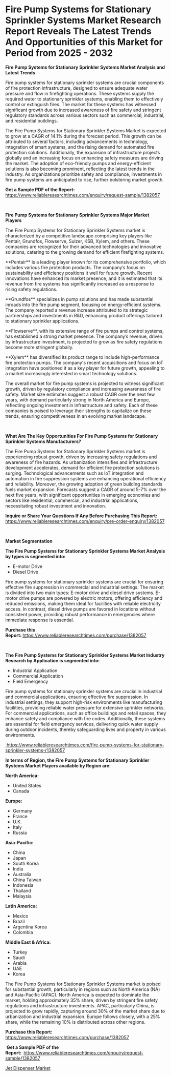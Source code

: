 <p><h1>Fire Pump Systems for Stationary Sprinkler Systems Market Research Report Reveals The Latest Trends And Opportunities of this Market for Period from 2025 - 2032</h1></p><p><strong>Fire Pump Systems for Stationary Sprinkler Systems Market Analysis and Latest Trends</strong></p>
<p><p>Fire pump systems for stationary sprinkler systems are crucial components of fire protection infrastructure, designed to ensure adequate water pressure and flow in firefighting operations. These systems supply the required water to stationary sprinkler systems, enabling them to effectively control or extinguish fires. The market for these systems has witnessed significant growth due to increased awareness of fire safety and stringent regulatory standards across various sectors such as commercial, industrial, and residential buildings.</p><p>The Fire Pump Systems for Stationary Sprinkler Systems Market is expected to grow at a CAGR of 14.1% during the forecast period. This growth can be attributed to several factors, including advancements in technology, integration of smart systems, and the rising demand for automated fire protection solutions. Additionally, the expansion of infrastructure projects globally and an increasing focus on enhancing safety measures are driving the market. The adoption of eco-friendly pumps and energy-efficient solutions is also becoming prominent, reflecting the latest trends in the industry. As organizations prioritize safety and compliance, investments in fire pump systems are anticipated to rise, further bolstering market growth.</p></p>
<p><strong>Get a Sample PDF of the Report:&nbsp;</strong> <a href="https://www.reliableresearchtimes.com/enquiry/request-sample/1382057?utm_campaign=2263&utm_medium=2&utm_source=Github&utm_content=ia&utm_term=11042025&utm_id=fire-pump-systems-for-stationary-sprinkler-systems">https://www.reliableresearchtimes.com/enquiry/request-sample/1382057</a></p>
<p>&nbsp;</p>
<p><strong>Fire Pump Systems for Stationary Sprinkler Systems Major Market Players</strong></p>
<p><p>The Fire Pump Systems for Stationary Sprinkler Systems market is characterized by a competitive landscape comprising key players like Pentair, Grundfos, Flowserve, Sulzer, KSB, Xylem, and others. These companies are recognized for their advanced technologies and innovative solutions, catering to the growing demand for efficient firefighting systems.</p><p>**Pentair** is a leading player known for its comprehensive portfolio, which includes various fire protection products. The company’s focus on sustainability and efficiency positions it well for future growth. Recent innovations have enhanced its market presence, and it is estimated that its revenue from fire systems has significantly increased as a response to rising safety regulations.</p><p>**Grundfos** specializes in pump solutions and has made substantial inroads into the fire pump segment, focusing on energy-efficient systems. The company reported a revenue increase attributed to its strategic partnerships and investments in R&D, enhancing product offerings tailored to stationary sprinkler applications.</p><p>**Flowserve**, with its extensive range of fire pumps and control systems, has established a strong market presence. The company’s revenue, driven by infrastructure investment, is projected to grow as fire safety regulations become more stringent globally.</p><p>**Xylem** has diversified its product range to include high-performance fire protection pumps. The company's recent acquisitions and focus on IoT integration have positioned it as a key player for future growth, appealing to a market increasingly interested in smart technology solutions.</p><p>The overall market for fire pump systems is projected to witness significant growth, driven by regulatory compliance and increasing awareness of fire safety. Market size estimates suggest a robust CAGR over the next few years, with demand particularly strong in North America and Europe, reflecting ongoing investment in infrastructure and safety. Each of these companies is poised to leverage their strengths to capitalize on these trends, ensuring competitiveness in an evolving market landscape.</p></p>
<p>&nbsp;</p>
<p><strong>What Are The Key Opportunities For Fire Pump Systems for Stationary Sprinkler Systems Manufacturers?</strong></p>
<p><p>The Fire Pump Systems for Stationary Sprinkler Systems market is experiencing robust growth, driven by increasing safety regulations and awareness of fire hazards. As urbanization intensifies and infrastructure development accelerates, demand for efficient fire protection solutions is surging. Technological advancements such as IoT integration and automation in fire suppression systems are enhancing operational efficiency and reliability. Moreover, the growing adoption of green building standards fuels market expansion. Forecasts suggest a CAGR of around 5-7% over the next five years, with significant opportunities in emerging economies and sectors like residential, commercial, and industrial applications, necessitating robust investment and innovation.</p></p>
<p><strong>Inquire or Share Your Questions If Any Before Purchasing This Report:</strong> <a href="https://www.reliableresearchtimes.com/enquiry/pre-order-enquiry/1382057?utm_campaign=2263&utm_medium=2&utm_source=Github&utm_content=ia&utm_term=11042025&utm_id=fire-pump-systems-for-stationary-sprinkler-systems">https://www.reliableresearchtimes.com/enquiry/pre-order-enquiry/1382057</a></p>
<p>&nbsp;</p>
<p><strong>Market Segmentation</strong></p>
<p><strong>The Fire Pump Systems for Stationary Sprinkler Systems Market Analysis by types is segmented into:</strong></p>
<p><ul><li>E-motor Drive</li><li>Diesel Drive</li></ul></p>
<p><p>Fire pump systems for stationary sprinkler systems are crucial for ensuring effective fire suppression in commercial and industrial settings. The market is divided into two main types: E-motor drive and diesel drive systems. E-motor drive pumps are powered by electric motors, offering efficiency and reduced emissions, making them ideal for facilities with reliable electricity access. In contrast, diesel drive pumps are favored in locations without consistent power, providing robust performance in emergencies where immediate response is essential.</p></p>
<p><strong>Purchase this Report:&nbsp;</strong><a href="https://www.reliableresearchtimes.com/purchase/1382057?utm_campaign=2263&utm_medium=2&utm_source=Github&utm_content=ia&utm_term=11042025&utm_id=fire-pump-systems-for-stationary-sprinkler-systems">https://www.reliableresearchtimes.com/purchase/1382057</a></p>
<p>&nbsp;</p>
<p><strong>The Fire Pump Systems for Stationary Sprinkler Systems Market Industry Research by Application is segmented into:</strong></p>
<p><ul><li>Industrial Application</li><li>Commercial Application</li><li>Field Emergency</li></ul></p>
<p><p>Fire pump systems for stationary sprinkler systems are crucial in industrial and commercial applications, ensuring effective fire suppression. In industrial settings, they support high-risk environments like manufacturing facilities, providing reliable water pressure for extensive sprinkler networks. For commercial applications, such as office buildings and retail spaces, they enhance safety and compliance with fire codes. Additionally, these systems are essential for field emergency services, delivering quick water supply during outdoor incidents, thereby safeguarding lives and property in various environments.</p></p>
<p><a href="https://www.reliableresearchtimes.com/fire-pump-systems-for-stationary-sprinkler-systems-r1382057?utm_campaign=2263&utm_medium=2&utm_source=Github&utm_content=ia&utm_term=11042025&utm_id=fire-pump-systems-for-stationary-sprinkler-systems">&nbsp;https://www.reliableresearchtimes.com/fire-pump-systems-for-stationary-sprinkler-systems-r1382057</a></p>
<p><strong>In terms of Region, the Fire Pump Systems for Stationary Sprinkler Systems Market Players available by Region are:</strong></p>
<p>
    <p> <strong> North America: </strong>
        <ul>
            <li>United States</li>
            <li>Canada</li>
        </ul>
        </p> 
    <p> <strong> Europe: </strong>
        <ul>
            <li>Germany</li>
            <li>France</li>
            <li>U.K.</li>
            <li>Italy</li>
            <li>Russia</li>
        </ul>
        </p> 
    <p> <strong> Asia-Pacific: </strong>
        <ul>
            <li>China</li>
            <li>Japan</li>
            <li>South Korea</li>
            <li>India</li>
            <li>Australia</li>
            <li>China Taiwan</li>
            <li>Indonesia</li>
            <li>Thailand</li>
            <li>Malaysia</li>
        </ul>
        </p> 
    <p> <strong> Latin America: </strong>
        <ul>
            <li>Mexico</li>
            <li>Brazil</li>
            <li>Argentina Korea</li>
            <li>Colombia</li>
        </ul>
        </p> 
    <p> <strong> Middle East & Africa: </strong>
        <ul>
            <li>Turkey</li>
            <li>Saudi</li>
            <li>Arabia</li>
            <li>UAE</li>
            <li>Korea</li>
        </ul>
    </p>
    </p>
<p><p>The Fire Pump Systems for Stationary Sprinkler Systems market is poised for substantial growth, particularly in regions such as North America (NA) and Asia-Pacific (APAC). North America is expected to dominate the market, holding approximately 35% share, driven by stringent fire safety regulations and infrastructure investments. APAC, particularly China, is projected to grow rapidly, capturing around 30% of the market share due to urbanization and industrial expansion. Europe follows closely, with a 25% share, while the remaining 10% is distributed across other regions.</p></p>
<p><strong>Purchase this Report: </strong><a href="https://www.reliableresearchtimes.com/purchase/1382057?utm_campaign=2263&utm_medium=2&utm_source=Github&utm_content=ia&utm_term=11042025&utm_id=fire-pump-systems-for-stationary-sprinkler-systems">https://www.reliableresearchtimes.com/purchase/1382057</a></p>
<p>&nbsp;<strong>Get a Sample PDF of the Report:&nbsp;&nbsp;</strong><a href="https://www.reliableresearchtimes.com/enquiry/request-sample/1382057?utm_campaign=2263&utm_medium=2&utm_source=Github&utm_content=ia&utm_term=11042025&utm_id=fire-pump-systems-for-stationary-sprinkler-systems">https://www.reliableresearchtimes.com/enquiry/request-sample/1382057</a></p>
<p><strong></strong></p>
<p><p><a href="https://github.com/sherikacas30/Market-Research-Report-List-1/blob/main/jet-dispenser-market.md?utm_campaign=2263&utm_medium=2&utm_source=Github&utm_content=ia&utm_term=11042025&utm_id=fire-pump-systems-for-stationary-sprinkler-systems">Jet Dispenser Market</a></p></p>